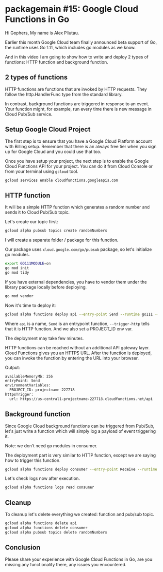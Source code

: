 # packagemain #15: Google Cloud Functions in Go

Hi Gophers, My name is Alex Pliutau.

Earlier this month Google Cloud team finally announced beta support of Go, the runtime uses Go 1.11, which includes go modules as we know.

And in this video I am going to show how to write and deploy 2 types of functions: HTTP function and background function.

## 2 types of functions

HTTP functions are functions that are invoked by HTTP requests. They follow the http.HandlerFunc type from the standard library.

In contrast, background functions are triggered in response to an event. Your function might, for example, run every time there is new message in Cloud Pub/Sub service.

## Setup Google Cloud Project

The first step is to ensure that you have a Google Cloud Platform account with Billing setup. Remember that there is an always free tier when you sign up for Google Cloud and you could use that too.

Once you have setup your project, the next step is to enable the Google Cloud Functions API for your project. You can do it from Cloud Console or from your terminal using `gcloud` tool.

```bash
gcloud services enable cloudfunctions.googleapis.com
```

## HTTP function

It will be a simple HTTP function which generates a random number and sends it to Cloud Pub/Sub topic.

Let's create our topic first:

```bash
gcloud alpha pubsub topics create randomNumbers
```

I will create a separate folder / package for this function.

Our package uses `cloud.google.com/go/pubsub` package, so let's initialize go modules.

```bash
export GO111MODULE=on
go mod init
go mod tidy
```

If you have external dependencies, you have to vendor them under the library package locally before deploying.

```bash
go mod vendor
```

Now it's time to deploy it:

```bash
gcloud alpha functions deploy api --entry-point Send --runtime go111 --trigger-http --set-env-vars PROJECT_ID=projectname-227718
```

Where `api` is a name, `Send` is an entrypoint function, `--trigger-http` tells that it is HTTP function. And we also set a PROJECT_ID env var.

The deployment may take few minutes.

HTTP functions can be reached without an additional API gateway layer. Cloud Functions gives you an HTTPS URL. After the function is deployed, you can invoke the function by entering the URL into your browser.

Output:

```bash
availableMemoryMb: 256
entryPoint: Send
environmentVariables:
  PROJECT_ID: projectname-227718
httpsTrigger:
  url: https://us-central1-projectname-227718.cloudfunctions.net/api
```

## Background function

Since Google Cloud background functions can be triggered from Pub/Sub, let's just write a function which will simply log a payload of event triggering it.

Note: we don't need go modules in consumer.

The deployment part is very similar to HTTP function, except we are saying how to trigger this function.

```bash
gcloud alpha functions deploy consumer --entry-point Receive --runtime go111 --trigger-topic=randomNumbers
```

Let's check logs now after execution.

```bash
gcloud alpha functions logs read consumer
```

## Cleanup

To cleanup let's delete everything we created: function and pub/sub topic.

```bash
gcloud alpha functions delete api
gcloud alpha functions delete consumer
gcloud alpha pubsub topics delete randomNumbers
```

## Conclusion

Please share your experience with Google Cloud Functions in Go, are you missing any functionality there, any issues you encountered.